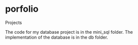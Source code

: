 # porfolio
Projects

The code for my database project is in the mini_sql folder. The implementation of the database is in the db folder.
